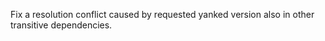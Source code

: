 Fix a resolution conflict caused by requested yanked version also in other transitive dependencies.
